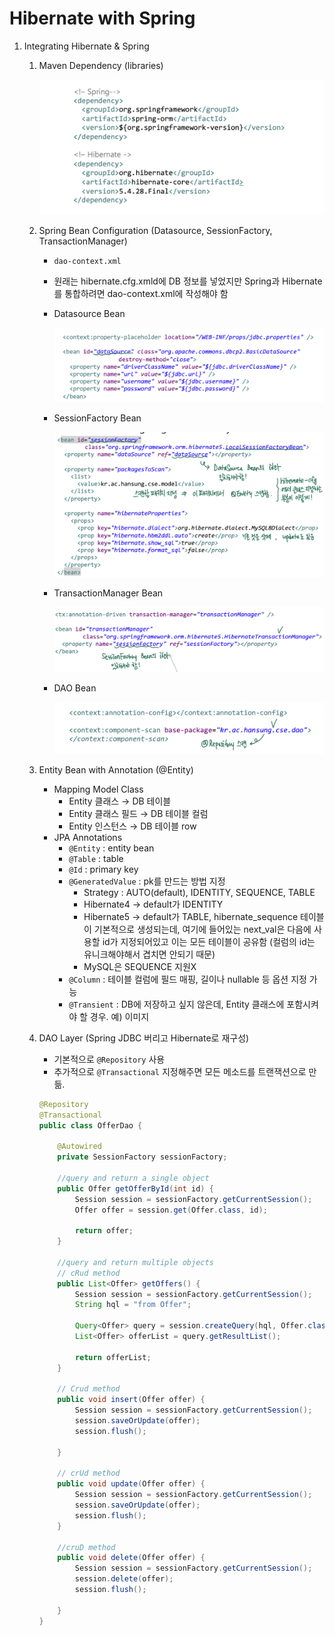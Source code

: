 # Hibernate with Spring

1. Integrating Hibernate & Spring
    1. Maven Dependency (libraries)
        
        ![스크린샷 2023-04-18 22.51.22.png](Hibernate%20with%20Spring%206019c5ce6cd446eda742c0fcf4d42d0b/%25E1%2584%2589%25E1%2585%25B3%25E1%2584%258F%25E1%2585%25B3%25E1%2584%2585%25E1%2585%25B5%25E1%2586%25AB%25E1%2584%2589%25E1%2585%25A3%25E1%2586%25BA_2023-04-18_22.51.22.png)
        
    2. Spring Bean Configuration (Datasource, SessionFactory, TransactionManager)
        - `dao-context.xml`
        - 원래는 hibernate.cfg.xmld에 DB 정보를 넣었지만 Spring과 Hibernate를 통합하려면 dao-context.xml에 작성해야 함
        - Datasource Bean
            
            ![스크린샷 2023-04-18 22.53.26.png](Hibernate%20with%20Spring%206019c5ce6cd446eda742c0fcf4d42d0b/%25E1%2584%2589%25E1%2585%25B3%25E1%2584%258F%25E1%2585%25B3%25E1%2584%2585%25E1%2585%25B5%25E1%2586%25AB%25E1%2584%2589%25E1%2585%25A3%25E1%2586%25BA_2023-04-18_22.53.26.png)
            
        - SessionFactory Bean
            
            ![스크린샷 2023-04-18 22.53.37.png](Hibernate%20with%20Spring%206019c5ce6cd446eda742c0fcf4d42d0b/%25E1%2584%2589%25E1%2585%25B3%25E1%2584%258F%25E1%2585%25B3%25E1%2584%2585%25E1%2585%25B5%25E1%2586%25AB%25E1%2584%2589%25E1%2585%25A3%25E1%2586%25BA_2023-04-18_22.53.37.png)
            
        - TransactionManager Bean
            
            ![스크린샷 2023-04-18 22.53.53.png](Hibernate%20with%20Spring%206019c5ce6cd446eda742c0fcf4d42d0b/%25E1%2584%2589%25E1%2585%25B3%25E1%2584%258F%25E1%2585%25B3%25E1%2584%2585%25E1%2585%25B5%25E1%2586%25AB%25E1%2584%2589%25E1%2585%25A3%25E1%2586%25BA_2023-04-18_22.53.53.png)
            
        - DAO Bean
            
            ![스크린샷 2023-04-18 22.54.36.png](Hibernate%20with%20Spring%206019c5ce6cd446eda742c0fcf4d42d0b/%25E1%2584%2589%25E1%2585%25B3%25E1%2584%258F%25E1%2585%25B3%25E1%2584%2585%25E1%2585%25B5%25E1%2586%25AB%25E1%2584%2589%25E1%2585%25A3%25E1%2586%25BA_2023-04-18_22.54.36.png)
            
        
    3. Entity Bean with Annotation (@Entity)
        - Mapping Model Class
            - Entity 클래스 → DB 테이블
            - Entity 클래스 필드 → DB 테이블 컬럼
            - Entity 인스턴스 → DB 테이블 row
        - JPA Annotations
            - `@Entity` : entity bean
            - `@Table` : table
            - `@Id` : primary key
            - `@GeneratedValue` : pk를 만드는 방법 지정
                - Strategy : AUTO(default), IDENTITY, SEQUENCE, TABLE
                - Hibernate4 → default가 IDENTITY
                - Hibernate5 → default가 TABLE, hibernate_sequence 테이블이 기본적으로 생성되는데, 여기에 들어있는 next_val은 다음에 사용할 id가 지정되어있고 이는 모든 테이블이 공유함 (컬럼의 id는 유니크해야해서 겹치면 안되기 때문)
                - MySQL은 SEQUENCE 지원X
            - `@Column` : 테이블 컬럼에 필드 매핑, 길이나 nullable 등 옵션 지정 가능
            - `@Transient` : DB에 저장하고 싶지 않은데, Entity 클래스에 포함시켜야 할 경우. 예) 이미지
    4. DAO Layer (Spring JDBC 버리고 Hibernate로 재구성)
        - 기본적으로 `@Repository` 사용
        - 추가적으로 `@Transactional` 지정해주면 모든 메소드를 트랜잭션으로 만듦.
        
        ```java
        @Repository
        @Transactional
        public class OfferDao {
        
            @Autowired
            private SessionFactory sessionFactory;
        
            //query and return a single object
            public Offer getOfferById(int id) {
                Session session = sessionFactory.getCurrentSession();
                Offer offer = session.get(Offer.class, id);
        
                return offer;
            }
        
            //query and return multiple objects
            // cRud method
            public List<Offer> getOffers() {
                Session session = sessionFactory.getCurrentSession();
                String hql = "from Offer";
        
                Query<Offer> query = session.createQuery(hql, Offer.class);
                List<Offer> offerList = query.getResultList();
        
                return offerList;
            }
        
            // Crud method
            public void insert(Offer offer) {
                Session session = sessionFactory.getCurrentSession();
                session.saveOrUpdate(offer);
                session.flush();
        
            }
        
            // crUd method
            public void update(Offer offer) {
                Session session = sessionFactory.getCurrentSession();
                session.saveOrUpdate(offer);
                session.flush();
            }
        
            //cruD method
            public void delete(Offer offer) {
                Session session = sessionFactory.getCurrentSession();
                session.delete(offer);
                session.flush();
        
            }
        }
        ```